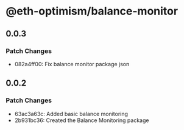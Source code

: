 # @eth-optimism/balance-monitor

## 0.0.3

### Patch Changes

- 082a4ff00: Fix balance monitor package json

## 0.0.2

### Patch Changes

- 63ac3a63c: Added basic balance monitoring
- 2b931bc36: Created the Balance Monitoring package
